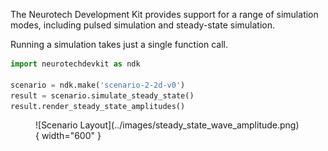 The Neurotech Development Kit provides support for a range of simulation modes, including pulsed simulation and steady-state simulation.

Running a simulation takes just a single function call.

```py
import neurotechdevkit as ndk

scenario = ndk.make('scenario-2-2d-v0')
result = scenario.simulate_steady_state()
result.render_steady_state_amplitudes()
```

<figure markdown>
  ![Scenario Layout](../images/steady_state_wave_amplitude.png){ width="600" }
</figure>
